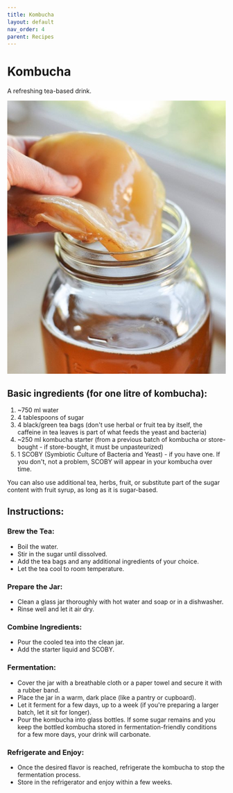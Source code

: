 ```yaml
---
title: Kombucha
layout: default
nav_order: 4
parent: Recipes
---
```

# Kombucha

A refreshing tea-based drink.

![Kombucha](https://github.com/goooral/just-the-technical-cider/blob/main/images/kombucha.jpg "kombucha")

## Basic ingredients (for one litre of kombucha):

1. ~750 ml water  
2. 4 tablespoons of sugar  
3. 4 black/green tea bags (don't use herbal or fruit tea by itself, the caffeine in tea leaves is part of what feeds the yeast and bacteria)  
4. ~250 ml kombucha starter (from a previous batch of kombucha or store-bought - if store-bought, it must be unpasteurized)  
5. 1 SCOBY (Symbiotic Culture of Bacteria and Yeast) - if you have one. If you don't, not a problem, SCOBY will appear in your kombucha over time.  

You can also use additional tea, herbs, fruit, or substitute part of the sugar content with fruit syrup, as long as it is sugar-based.

## Instructions:

### Brew the Tea:

- Boil the water.  
- Stir in the sugar until dissolved.  
- Add the tea bags and any additional ingredients of your choice.  
- Let the tea cool to room temperature.  

### Prepare the Jar:

- Clean a glass jar thoroughly with hot water and soap or in a dishwasher.  
- Rinse well and let it air dry.  

### Combine Ingredients:

- Pour the cooled tea into the clean jar.  
- Add the starter liquid and SCOBY.  

### Fermentation:

- Cover the jar with a breathable cloth or a paper towel and secure it with a rubber band.  
- Place the jar in a warm, dark place (like a pantry or cupboard).  
- Let it ferment for a few days, up to a week (if you're preparing a larger batch, let it sit for longer).  
- Pour the kombucha into glass bottles. If some sugar remains and you keep the bottled kombucha stored in fermentation-friendly conditions for a few more days, your drink will carbonate.  

### Refrigerate and Enjoy:

- Once the desired flavor is reached, refrigerate the kombucha to stop the fermentation process.  
- Store in the refrigerator and enjoy within a few weeks.